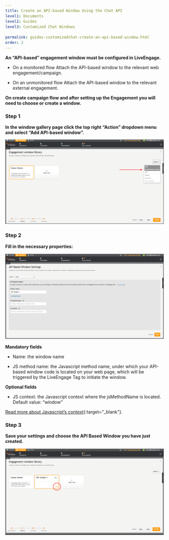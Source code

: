 ```yaml
---
title: Create an API-based Window Using the Chat API
level1: Documents
level2: Guides
level3: Customized Chat Windows

permalink: guides-customizedchat-create-an-api-based-window.html
order: 2
---
```

    
**An “API-based” engagement window must be configured in LiveEngage.**

* On a monitored flow 
	Attach the API-based window to the relevant web engagement/campaign. 

* On an unmonitored flow
	Attach the API-based window to the relevant external engagement.



**On create campaign flow and after setting up the Engagement you will need to choose or create a window.**

### Step 1
**In the window gallery page click the top right “Action” dropdown menu and select “Add API-based window”.**

![Apibasedwindow1](img/apibasedwindow1.png)

### Step 2
**Fill in the necessary properties:**

![Apibasedwindow2](img/apibasedwindow2.png)

**Mandatory fields**

* Name: the window name

* JS method name: the Javascript method name, under which your API-based window code is located on your web page, which will be triggered by the LiveEngage Tag to initiate the window.

**Optional fields**

* JS context: the Javascript context where the jsMethodName is located.
Default value: “window”

[Read more about Javascript’s context](https://developer.mozilla.org/en-US/docs/Web/JavaScript/Reference/Global_Objects/Function/call){:target="_blank"}.

### Step 3
**Save your settings and choose the API Based Window you have just created.**

![Apibasedwindow3](img/apibasedwindow3.png)


